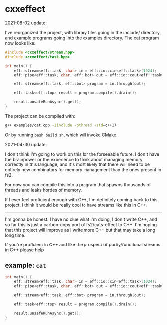# cxxeffect

2021-08-02 update:

I've reorganized the project, with library files going in the include/ directory,
and example programs going into the examples directory.
The cat program now looks like:

```cpp
#include <cxxeffect/stream.hpp>
#include <cxxeffect/task.hpp>

int main() {
    eff::stream<eff::task, char> in = eff::io::cin<eff::task>(1024);
    eff::pipe<eff::task, char, eff::bot> out = eff::io::cout<eff::task>();

    eff::stream<eff::task, eff::bot> program = in.through(out);

    eff::task<eff::top> result = program.compile().drain();

    result.unsafeRunAsync().get();
}
```

The project can be compiled with:
```bash
g++ examples/cat.cpp -Iinclude -pthread -std=c++17
```

Or by running `bash build.sh`, which will invoke CMake.

2021-04-30 update:

I don't think I'm going to work on this for the forseeable future. I don't have
the brainpower or the experience to think about managing memory correctly in
this language, and it's most likely that there will need to be entirely new
combinators for memory management than the ones present in fs2.

For now you can compile this into a program that spawns thousands of threads
and leaks hordes of memory.

If I ever feel proficient enough with C++, I'm definitely coming back to this
project. I think it would be really cool to have streams like this in C++.

<hr>

I'm gonna be honest. I have no clue what I'm doing, I don't write C++, and so
far this is just a carbon-copy port of fs2/cats-effect to C++. I'm hoping that
this project will improve as I write more C++ but that may take a long long
time.

If you're proficient in C++ and like the prospect of purity/functional streams
in C++ please help

## example: `cat`

```cpp
int main() {
    eff::stream<eff::task, char> in = eff::io::cin<eff::task>(1024);
    eff::pipe<eff::task, char, eff::bot> out = eff::io::cout<eff::task>();

    eff::stream<eff::task, eff::bot> program = in.through(out);

    eff::task<eff::top> result = program.compile().drain();

    result.unsafeRunAsync().get();
}
```
